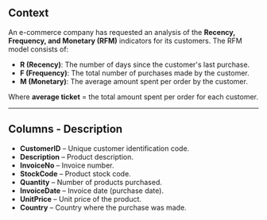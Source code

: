## Context

An e-commerce company has requested an analysis of the **Recency, Frequency, and Monetary (RFM)** indicators for its customers. The RFM model consists of:

- **R (Recency)**: The number of days since the customer's last purchase.  
- **F (Frequency)**: The total number of purchases made by the customer.  
- **M (Monetary)**: The average amount spent per order by the customer.  

Where **average ticket** = the total amount spent per order for each customer.

---

## Columns - Description

- **CustomerID** – Unique customer identification code.  
- **Description** – Product description.  
- **InvoiceNo** – Invoice number.  
- **StockCode** – Product stock code.  
- **Quantity** – Number of products purchased.  
- **InvoiceDate** – Invoice date (purchase date).  
- **UnitPrice** – Unit price of the product.  
- **Country** – Country where the purchase was made.
